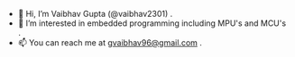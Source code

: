 - 👋 Hi, I’m  Vaibhav Gupta (@vaibhav2301) .
- 👀 I’m interested in embedded programming including MPU's and MCU's .
- 📫 You can reach me at gvaibhav96@gmail.com .

<!---
vaibhav2301/vaibhav2301 is a ✨ special ✨ repository because its `README.md` (this file) appears on your GitHub profile.
You can click the Preview link to take a look at your changes.
--->
